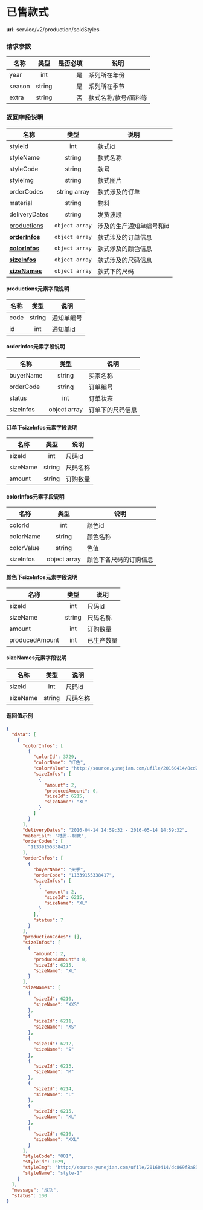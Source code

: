 已售款式
=======

**url**: service/v2/production/soldStyles


### 请求参数

| 名称           | 类型   | 是否必填   | 说明                 |
| -------------- | :----: | ---------: | --                   |
| year           | int    | 是         | 系列所在年份         |
| season         | string | 是         | 系列所在季节         |
| extra          | string | 否         | 款式名称/款号/面料等 |

### 返回字段说明

| 名称                          | 类型           | 说明                     |
| ------------                  | :----:         | --                       |
| styleId                       | int            | 款式id                   |
| styleName                     | string         | 款式名称                 |
| styleCode                     | string         | 款号                     |
| styleImg                      | string         | 款式图片                 |
| orderCodes                    | string array   | 款式涉及的订单           |
| material                      | string         | 物料                     |
| deliveryDates                 | string         | 发货波段                 |
| [productions](#productions)   | `object array` | 涉及的生产通知单编号和id |
| **[orderInfos](#orderinfos)** | `object array` | 款式涉及的订单信息       |
| **[colorInfos](#colorinfos)** | `object array` | 款式涉及的颜色信息       |
| **[sizeInfos](#sizeinfos)**   | `object array` | 款式涉及的尺码信息       |
| **[sizeNames](#sizenames)**   | `object array` | 款式下的尺码             |

#### productions元素字段说明

| 名称         | 类型   | 说明       |
| ------------ | :----: | --         |
| code         | string | 通知单编号 |
| id           | int    | 通知单id   |

#### orderInfos元素字段说明

| 名称         | 类型         | 说明             |
| ------------ | :----:       | --               |
| buyerName    | string       | 买家名称         |
| orderCode    | string       | 订单编号         |
| status       | int       | 订单状态         |
| sizeInfos    | object array | 订单下的尺码信息 |

#### 订单下sizeInfos元素字段说明

| 名称         | 类型   | 说明     |
| ------------ | :----: | --       |
| sizeId       | int | 尺码id   |
| sizeName     | string | 尺码名称 |
| amount       | string | 订购数量 |

#### colorInfos元素字段说明

| 名称         | 类型         | 说明     |
| ------------ | :----:       | --       |
| colorId      | int          | 颜色id   |
| colorName    | string       | 颜色名称 |
| colorValue    | string       | 色值 |
| sizeInfos    | object array | 颜色下各尺码的订购信息 |

#### 颜色下sizeInfos元素字段说明

| 名称           | 类型   | 说明       |
| ------------   | :----: | --         |
| sizeId         | int    | 尺码id     |
| sizeName       | string | 尺码名称   |
| amount         | int    | 订购数量   |
| producedAmount | int    | 已生产数量 |

#### sizeNames元素字段说明

| 名称           | 类型   | 说明       |
| ------------   | :----: | --         |
| sizeId         | int    | 尺码id     |
| sizeName       | string | 尺码名称   |


#### 返回值示例

```json
{
  "data": [
    {
      "colorInfos": [
        {
          "colorId": 3729,
          "colorName": "红色",
          "colorValue": "http://source.yunejian.com/ufile/20160414/8cd221e3998544ff845e8db82b8159ff",
          "sizeInfos": [
            {
              "amount": 2,
              "producedAmount": 0,
              "sizeId": 6215,
              "sizeName": "XL"
            }
          ]
        }
      ],
      "deliveryDates": "2016-04-14 14:59:32 - 2016-05-14 14:59:32",
      "material": "材质--制裁",
      "orderCodes": [
        "11339155338417"
      ],
      "orderInfos": [
        {
          "buyerName": "买手",
          "orderCode": "11339155338417",
          "sizeInfos": [
            {
              "amount": 2,
              "sizeId": 6215,
              "sizeName": "XL"
            }
          ],
          "status": 7
        }
      ],
      "productionCodes": [],
      "sizeInfos": [
        {
          "amount": 2,
          "producedAmount": 0,
          "sizeId": 6215,
          "sizeName": "XL"
        }
      ],
      "sizeNames": [
        {
          "sizeId": 6210,
          "sizeName": "XXS"
        },
        {
          "sizeId": 6211,
          "sizeName": "XS"
        },
        {
          "sizeId": 6212,
          "sizeName": "S"
        },
        {
          "sizeId": 6213,
          "sizeName": "M"
        },
        {
          "sizeId": 6214,
          "sizeName": "L"
        },
        {
          "sizeId": 6215,
          "sizeName": "XL"
        },
        {
          "sizeId": 6216,
          "sizeName": "XXL"
        }
      ],
      "styleCode": "001",
      "styleId": 1029,
      "styleImg": "http://source.yunejian.com/ufile/20160414/dc869f8a830143ecbba7c5728c683291",
      "styleName": "style-1"
    }
  ],
  "message": "成功",
  "status": 100
}
```